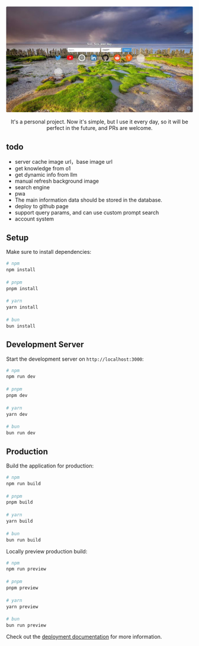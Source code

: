 ![Alt Text](assets/preview.jpg)
<div align="center">
<p> It's a personal project. Now it's simple, but I use it every day, so it will be perfect in the future, and PRs are welcome.
</p>

</div>

## todo

- server cache image url，base image url
- get knowledge from o1
- get dynamic info from llm
- manual refresh background image
- search engine
- pwa
- The main information data should be stored in the database.
- deploy to github page
- support query params, and can use custom prompt search
- account system

## Setup

Make sure to install dependencies:

```bash
# npm
npm install

# pnpm
pnpm install

# yarn
yarn install

# bun
bun install
```

## Development Server

Start the development server on `http://localhost:3000`:

```bash
# npm
npm run dev

# pnpm
pnpm dev

# yarn
yarn dev

# bun
bun run dev
```

## Production

Build the application for production:

```bash
# npm
npm run build

# pnpm
pnpm build

# yarn
yarn build

# bun
bun run build
```

Locally preview production build:

```bash
# npm
npm run preview

# pnpm
pnpm preview

# yarn
yarn preview

# bun
bun run preview
```

Check out the [deployment documentation](https://nuxt.com/docs/getting-started/deployment) for more information.
